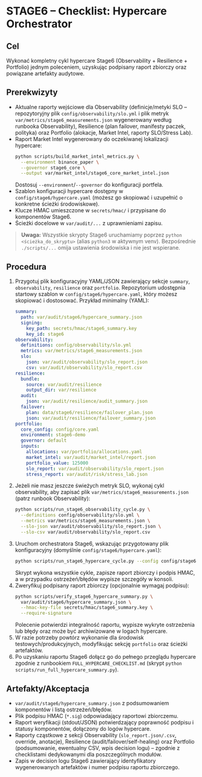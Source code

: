 # STAGE6 – Checklist: Hypercare Orchestrator

## Cel
Wykonać kompletny cykl hypercare Stage6 (Observability + Resilience + Portfolio)
jednym poleceniem, uzyskując podpisany raport zbiorczy oraz powiązane
artefakty audytowe.

## Prerekwizyty
- Aktualne raporty wejściowe dla Observability (definicje/metyki SLO –
  repozytoryjny plik `config/observability/slo.yml` i plik metryk
  `var/metrics/stage6_measurements.json` wygenerowany według runbooka
  Observability), Resilience (plan
  failover, manifesty paczek, polityka) oraz Portfolio
  (alokacje, Market Intel, raporty SLO/Stress Lab).
- Raport Market Intel wygenerowany do oczekiwanej lokalizacji hypercare:
  ```bash
  python scripts/build_market_intel_metrics.py \
    --environment binance_paper \
    --governor stage6_core \
    --output var/market_intel/stage6_core_market_intel.json
  ```
  Dostosuj `--environment`/`--governor` do konfiguracji portfela.
- Szablon konfiguracji hypercare dostępny w `config/stage6/hypercare.yaml`
  (możesz go skopiować i uzupełnić o konkretne ścieżki środowiskowe).
- Klucze HMAC umieszczone w `secrets/hmac/` i przypisane do komponentów Stage6.
- Ścieżki docelowe w `var/audit/...` z uprawnieniami zapisu.

> **Uwaga:** Wszystkie skrypty Stage6 uruchamiamy poprzez `python <ścieżka_do_skryptu>` (alias `python3` w aktywnym venv). Bezpośrednie `./scripts/...` omija ustawienia środowiska i nie jest wspierane.

## Procedura
1. Przygotuj plik konfiguracyjny YAML/JSON zawierający sekcje `summary`,
   `observability`, `resilience` oraz `portfolio`. Repozytorium udostępnia
   startowy szablon w `config/stage6/hypercare.yaml`, który możesz skopiować i
   dostosować. Przykład minimalny (YAML):
   ```yaml
   summary:
     path: var/audit/stage6/hypercare_summary.json
     signing:
       key_path: secrets/hmac/stage6_summary.key
       key_id: stage6
   observability:
     definitions: config/observability/slo.yml
     metrics: var/metrics/stage6_measurements.json
     slo:
       json: var/audit/observability/slo_report.json
       csv: var/audit/observability/slo_report.csv
   resilience:
     bundle:
       source: var/audit/resilience
       output_dir: var/resilience
     audit:
       json: var/audit/resilience/audit_summary.json
     failover:
       plan: data/stage6/resilience/failover_plan.json
       json: var/audit/resilience/failover_summary.json
   portfolio:
     core_config: config/core.yaml
     environment: stage6-demo
     governor: default
     inputs:
       allocations: var/portfolio/allocations.yaml
       market_intel: var/audit/market_intel/report.json
       portfolio_value: 125000
       slo_report: var/audit/observability/slo_report.json
       stress_report: var/audit/risk/stress_lab.json
   ```
2. Jeżeli nie masz jeszcze świeżych metryk SLO, wykonaj cykl observability,
   aby zapisać plik `var/metrics/stage6_measurements.json` (patrz
   runbook Observability):
   ```bash
   python scripts/run_stage6_observability_cycle.py \
     --definitions config/observability/slo.yml \
     --metrics var/metrics/stage6_measurements.json \
     --slo-json var/audit/observability/slo_report.json \
     --slo-csv var/audit/observability/slo_report.csv
   ```
3. Uruchom orchestratora Stage6, wskazując przygotowany plik konfiguracyjny
   (domyślnie `config/stage6/hypercare.yaml`):
   ```bash
   python scripts/run_stage6_hypercare_cycle.py --config config/stage6/hypercare.yaml
   ```
   Skrypt wykona wszystkie cykle, zapisze raport zbiorczy i podpis HMAC, a w
   przypadku ostrzeżeń/błędów wypisze szczegóły w konsoli.
4. Zweryfikuj podpisany raport zbiorczy (opcjonalnie wymagaj podpisu):
   ```bash
   python scripts/verify_stage6_hypercare_summary.py \
     var/audit/stage6/hypercare_summary.json \
     --hmac-key-file secrets/hmac/stage6_summary.key \
     --require-signature
   ```
   Polecenie potwierdzi integralność raportu, wypisze wykryte ostrzeżenia lub
   błędy oraz może być archiwizowane w logach hypercare.
5. W razie potrzeby powtórz wykonanie dla środowisk testowych/produkcyjnych,
   modyfikując sekcję `portfolio` oraz ścieżki artefaktów.
6. Po uzyskaniu raportu Stage6 dołącz go do pełnego przeglądu hypercare zgodnie
   z runbookiem `FULL_HYPERCARE_CHECKLIST.md` (skrypt
   `python scripts/run_full_hypercare_summary.py`).

## Artefakty/Akceptacja
- `var/audit/stage6/hypercare_summary.json` z podsumowaniem komponentów i
  listą ostrzeżeń/błędów.
- Plik podpisu HMAC (`*.sig`) odpowiadający raportowi zbiorczemu.
- Raport weryfikacji (stdout/JSON) potwierdzający poprawność podpisu i statusy
  komponentów, dołączony do logów hypercare.
- Raporty cząstkowe z sekcji Observability (`slo_report.json/.csv`,
  override, anotacje), Resilience (audit/failover/self-healing) oraz Portfolio
  (podsumowanie, ewentualny CSV, wpis decision logu) – zgodnie z checklistami
  dedykowanymi dla poszczególnych modułów.
- Zapis w decision logu Stage6 zawierający identyfikatory wygenerowanych
  artefaktów i numer podpisu raportu zbiorczego.
